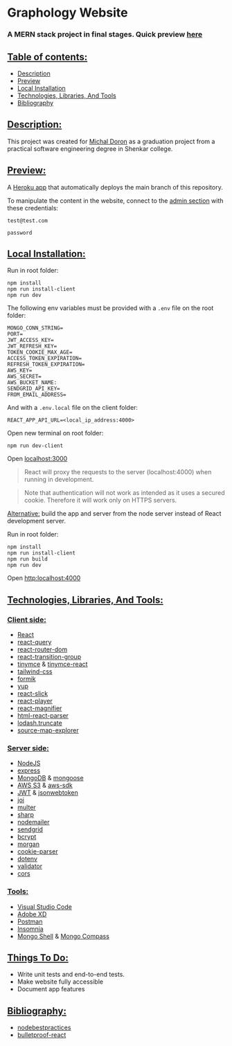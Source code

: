 # Graphology Website

### A MERN stack project in final stages. Quick preview [here](https://michal-doron.herokuapp.com)

## <ins>Table of contents:</ins>

- [Description](#description)
- [Preview](#preview)
- [Local Installation](#local-installation)
- [Technologies, Libraries, And Tools](#techLibTools)
- [Bibliography](#bibliography)

## <ins>Description:</ins>

This project was created for [Michal Doron](https://he.wikipedia.org/wiki/%D7%9E%D7%99%D7%9B%D7%9C_%D7%93%D7%95%D7%A8%D7%95%D7%9F) as a graduation project from a practical software engineering degree in Shenkar college.

## <ins>[Preview:](https://michal-doron.herokuapp.com)</ins>

A [Heroku app](https://michal-doron.herokuapp.com) that automatically deploys the main branch of this repository.

To manipulate the content in the website, connect to the [admin section](https://michal-doron.herokuapp.com/admin/login) with these credentials:

`test@test.com`

`password`

## <ins>Local Installation:</ins>

Run in root folder:

```
npm install
npm run install-client
npm run dev
```

The following env variables must be provided with a `.env` file on the root folder:

```
MONGO_CONN_STRING=
PORT=
JWT_ACCESS_KEY=
JWT_REFRESH_KEY=
TOKEN_COOKIE_MAX_AGE=
ACCESS_TOKEN_EXPIRATION=
REFRESH_TOKEN_EXPIRATION=
AWS_KEY=
AWS_SECRET=
AWS_BUCKET_NAME:
SENDGRID_API_KEY=
FROM_EMAIL_ADDRESS=
```

And with a `.env.local` file on the client folder:

```
REACT_APP_API_URL=<local_ip_address:4000>
```

Open new terminal on root folder:

```
npm run dev-client
```

Open [localhost:3000](http:localhost:3000)

> React will proxy the requests to the server (localhost:4000) when running in development.

> Note that authentication will not work as intended as it uses a secured cookie.
> Therefore it will work only on HTTPS servers.

<ins>Alternative:</ins> build the app and server from the node server instead of React development server.

Run in root folder:

```
npm install
npm run install-client
npm run build
npm run dev
```

Open [http:localhost:4000](http:localhost:4000)

## <ins><a name="techLibTools"></a>Technologies, Libraries, And Tools:</ins>

### <ins>Client side:</ins>

- [React](https://reactjs.org/)
- [react-query](https://react-query.tanstack.com/)
- [react-router-dom](https://reactrouter.com/web/guides/quick-start)
- [react-transition-group](https://reactcommunity.org/react-transition-group/)
- [tinymce](https://www.tiny.cloud/) & [tinymce-react](https://www.tiny.cloud/docs/integrations/react)
- [tailwind-css](https://tailwindcss.com/)
- [formik](https://formik.org/)
- [yup](https://www.npmjs.com/package/yup)
- [react-slick](https://react-slick.neostack.com/)
- [react-player](https://www.npmjs.com/package/react-player)
- [react-magnifier](https://www.npmjs.com/package/react-magnifier)
- [html-react-parser](https://www.npmjs.com/package/html-react-parser)
- [lodash.truncate](https://lodash.com/docs/4.17.15#truncate)
- [source-map-explorer](https://www.npmjs.com/package/source-map-explorer)

### <ins>Server side:</ins>

- [NodeJS](https://nodejs.org/en/docs/)
- [express](https://expressjs.com/)
- [MongoDB](https://www.mongodb.com/) & [mongoose](https://mongoosejs.com/)
- [AWS S3](https://aws.amazon.com/s3/) & [aws-sdk](https://www.npmjs.com/package/aws-sdk)
- [JWT](https://jwt.io/) & [jsonwebtoken](https://www.npmjs.com/package/jsonwebtoken)
- [joi](https://joi.dev/)
- [multer](https://www.npmjs.com/package/multer)
- [sharp](https://www.npmjs.com/package/sharp)
- [nodemailer](https://nodemailer.com/about/)
- [sendgrid](https://sendgrid.com/)
- [bcrypt](https://www.npmjs.com/package/bcrypt)
- [morgan](https://www.npmjs.com/package/morgan)
- [cookie-parser](https://www.npmjs.com/package/cookie-parser)
- [dotenv](https://www.npmjs.com/package/dotenv)
- [validator](https://www.npmjs.com/package/validator)
- [cors](https://www.npmjs.com/package/cors)

### <ins>Tools:</ins>

- [Visual Studio Code](https://code.visualstudio.com/)
- [Adobe XD](https://www.adobe.com/il_en/products/xd.html)
- [Postman](https://www.postman.com/)
- [Insomnia](https://insomnia.rest/)
- [Mongo Shell](https://docs.mongodb.com/v4.4/mongo/#:~:text=The%20mongo%20shell%20is%20an,well%20as%20perform%20administrative%20operations.&text=For%20information%20on%20the%20new,refer%20to%20the%20mongosh%20Documentation.) & [Mongo Compass](https://www.mongodb.com/products/compass)

## <ins>Things To Do:</ins>

- Write unit tests and end-to-end tests.
- Make website fully accessible
- Document app features

## <ins>Bibliography:</ins>

- [nodebestpractices](https://github.com/goldbergyoni/nodebestpractices)
- [bulletproof-react](https://github.com/alan2207/bulletproof-react)

